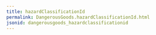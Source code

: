 ```yaml
---
title: hazardClassificationId
permalink: DangerousGoods.hazardClassificationId.html
jsonid: dangerousgoods_hazardclassificationid
---
```


